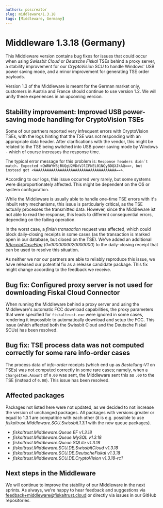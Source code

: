 ```yaml
---
authors: poscreator
slug: middleware/1.3.18
tags: [Middleware, Germany]
---
```


# Middleware 1.3.18 (Germany)
This Middleware version contains bug fixes for issues that could occur when using _Swissbit Cloud_ or _Deutsche Fiskal_ TSEs behind a proxy server, a stability improvement for our _CryptoVision_ SCU to handle Windows' USB power saving mode, and a minor improvement for generating TSE order payloads.

<!--truncate-->

<div class="alert alert--warning" role="alert">Version 1.3 of the Middleware is meant for the German market only, customers in Austria and France should continue to use version 1.2. We will unify these experiences in an upcoming version.</div>

## Stability improvement: Improved USB power-saving mode handling for CryptoVision TSEs
Some of our partners reported very infrequent errors with CryptoVision TSEs, with the logs hinting that the TSE was not responding with an appropriate data header. After clarifications with the vendor, this might be related to the TSE being switched into USB power saving mode by Windows - which of course increases the response time. 

The typical error message for this problem is: `Response headers didn´t match. Expected <QWRWYW5jRUQgU2VDdVJlIFNEL01NQyBDQXJkAQ==>, but instead got <AAAAAAAAAAAAAAAAAAAAAAAAAAAAAAAAAAAAAA==>.`

According to our logs, this issue occurred very rarely, but some systems were disproportionately affected. This might be dependent on the OS or system configuration.

While the Middleware is usually able to handle one-time TSE errors with it's inbuilt retry mechanisms, this issue is particularly critical, as the TSE actually processes the transmitted data. However, since the Middleware ist not able to read the response, this leads to different consequential errors, depending on the failing operation. 

In the worst case, a _finish transaction_ request was affected, which could block daily-closing receipts in some cases (as the transaction is marked open in our database, but closed on the TSE). We've added an additional [_ftReceiptCaseFlag_](https://docs.fiskaltrust.cloud/docs/poscreators/middleware-doc/germany/reference-tables/ftreceiptcase#ftreceiptcaseflag) (_0x0000000020000000_) to the daily-closing receipt that can be used to resolve this situation.

<div class="alert alert--warning" role="alert">As neither we nor our partners are able to reliably reproduce this issue, we have released our potential fix as a release candidate package. This fix might change according to the feedback we receive.</div>

## Bug fix: Configured proxy server is not used for downloading Fiskal Cloud Connector
When running the Middleware behind a proxy server and using the Middleware's automatic FCC download capabilities, the proxy parameters that were specified for `fiskaltrust.exe` were ignored in some cases, rendering it impossible to automatically download and setup the FCC. This issue (which affected both the Swissbit Cloud and the Deutsche Fiskal SCUs) has been resolved.

## Bug fix: TSE process data was not computed correctly for some rare info-order cases
The process data of _info-order_ receipts (which end up as _Bestellung-V1_ on TSEs) was not computed correctly in some rare cases; namely, when a `ChargeItem.Amount` of `0.00` was sent, the Middleware sent this as `.00` to the TSE (instead of `0.00`). This issue has been resolved.


## Affected packages
Packages not listed here were not updated, as we decided to not increase the version of unchanged packages. All packages with versions greater or equal to 1.3.1 are compatible with each other (it is e.g. possible to use _fiskaltrust.Middleware.SCU.Swissbit.1.3.1_ with the new queue packages).

- _fiskaltrust.Middleware.Queue.EF v1.3.18_
- _fiskaltrust.Middleware.Queue.MySQL v1.3.18_
- _fiskaltrust.Middleware.Queue.SQLite v1.3.18_
- _fiskaltrust.Middleware.SCU.DE.SwissbitCloud v1.3.18_
- _fiskaltrust.Middleware.SCU.DE.DeutscheFiskal v1.3.18_
- _fiskaltrust.Middleware.SCU.DE.CryptoVision v1.3.18-rc1_

## Next steps in the Middleware
We will continue to improve the stability of our Middleware in the next sprints. As always, we're happy to hear feedback and suggestions via [feedback+middleware@fiskaltrust.cloud](mailto:feedback+middleware@fiskaltrust.cloud) or directly via issues in our GitHub repositories.
